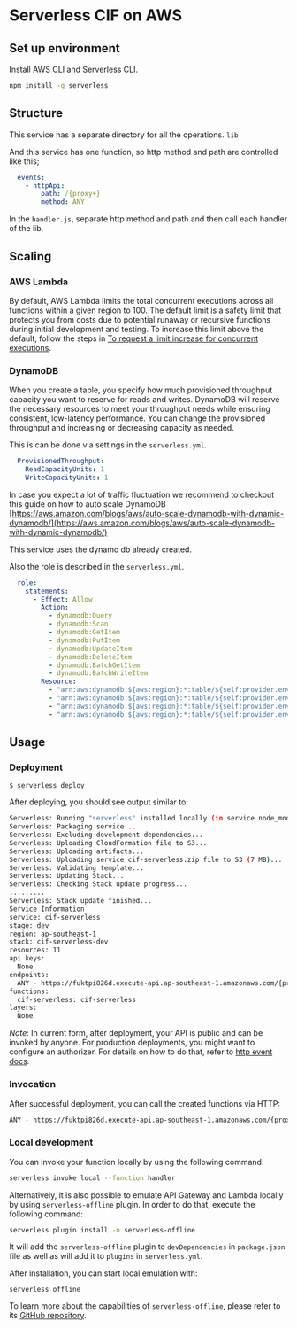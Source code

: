 # Serverless CIF on AWS

## Set up environment

Install AWS CLI and Serverless CLI.

```bash
npm install -g serverless
```

## Structure

This service has a separate directory for all the operations. `lib`

And this service has one function, so http method and path are controlled like this;

```yaml
  events:
    - httpApi:
        path: /{proxy+}
        method: ANY
```

In the `handler.js`, separate http method and path and then call each handler of the lib.

## Scaling

### AWS Lambda

By default, AWS Lambda limits the total concurrent executions across all functions within a given region to 100. The default limit is a safety limit that protects you from costs due to potential runaway or recursive functions during initial development and testing. To increase this limit above the default, follow the steps in [To request a limit increase for concurrent executions](http://docs.aws.amazon.com/lambda/latest/dg/concurrent-executions.html#increase-concurrent-executions-limit).


### DynamoDB

When you create a table, you specify how much provisioned throughput capacity you want to reserve for reads and writes. DynamoDB will reserve the necessary resources to meet your throughput needs while ensuring consistent, low-latency performance. You can change the provisioned throughput and increasing or decreasing capacity as needed.

This is can be done via settings in the `serverless.yml`.

```yaml
  ProvisionedThroughput:
    ReadCapacityUnits: 1
    WriteCapacityUnits: 1
```

In case you expect a lot of traffic fluctuation we recommend to checkout this guide on how to auto scale DynamoDB [https://aws.amazon.com/blogs/aws/auto-scale-dynamodb-with-dynamic-dynamodb/](https://aws.amazon.com/blogs/aws/auto-scale-dynamodb-with-dynamic-dynamodb/)

This service uses the dynamo db already created.

Also the role is described in the `serverless.yml`.

```yaml
  role:
    statements:
      - Effect: Allow
        Action:
          - dynamodb:Query
          - dynamodb:Scan
          - dynamodb:GetItem
          - dynamodb:PutItem
          - dynamodb:UpdateItem
          - dynamodb:DeleteItem
          - dynamodb:BatchGetItem
          - dynamodb:BatchWriteItem
        Resource: 
          - "arn:aws:dynamodb:${aws:region}:*:table/${self:provider.environment.FIMSConstraints}"
          - "arn:aws:dynamodb:${aws:region}:*:table/${self:provider.environment.FIMSOperations}"
          - "arn:aws:dynamodb:${aws:region}:*:table/${self:provider.environment.FIMSConstraintsID}"
          - "arn:aws:dynamodb:${aws:region}:*:table/${self:provider.environment.FIMSConstraintsNotifications}"
```

## Usage

### Deployment

```
$ serverless deploy
```

After deploying, you should see output similar to:

```bash
Serverless: Running "serverless" installed locally (in service node_modules)
Serverless: Packaging service...
Serverless: Excluding development dependencies...
Serverless: Uploading CloudFormation file to S3...
Serverless: Uploading artifacts...
Serverless: Uploading service cif-serverless.zip file to S3 (7 MB)...
Serverless: Validating template...
Serverless: Updating Stack...
Serverless: Checking Stack update progress...
.........
Serverless: Stack update finished...
Service Information
service: cif-serverless
stage: dev
region: ap-southeast-1
stack: cif-serverless-dev
resources: 11
api keys:
  None
endpoints:
  ANY - https://fuktpi826d.execute-api.ap-southeast-1.amazonaws.com/{proxy+}
functions:
  cif-serverless: cif-serverless
layers:
  None
```

_Note_: In current form, after deployment, your API is public and can be invoked by anyone. For production deployments, you might want to configure an authorizer. For details on how to do that, refer to [http event docs](https://www.serverless.com/framework/docs/providers/aws/events/apigateway/).

### Invocation

After successful deployment, you can call the created functions via HTTP:

```bash
ANY - https://fuktpi826d.execute-api.ap-southeast-1.amazonaws.com/{proxy+}
```

### Local development

You can invoke your function locally by using the following command:

```bash
serverless invoke local --function handler
```

Alternatively, it is also possible to emulate API Gateway and Lambda locally by using `serverless-offline` plugin. In order to do that, execute the following command:

```bash
serverless plugin install -n serverless-offline
```

It will add the `serverless-offline` plugin to `devDependencies` in `package.json` file as well as will add it to `plugins` in `serverless.yml`.

After installation, you can start local emulation with:

```
serverless offline
```

To learn more about the capabilities of `serverless-offline`, please refer to its [GitHub repository](https://github.com/dherault/serverless-offline).
